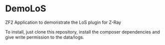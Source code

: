 DemoLoS
=======

ZF2 Application to demonstrate the LoS plugin for Z-Ray

To install, just clone this repository, install the composer dependencies and give write permission to the data/logs.  